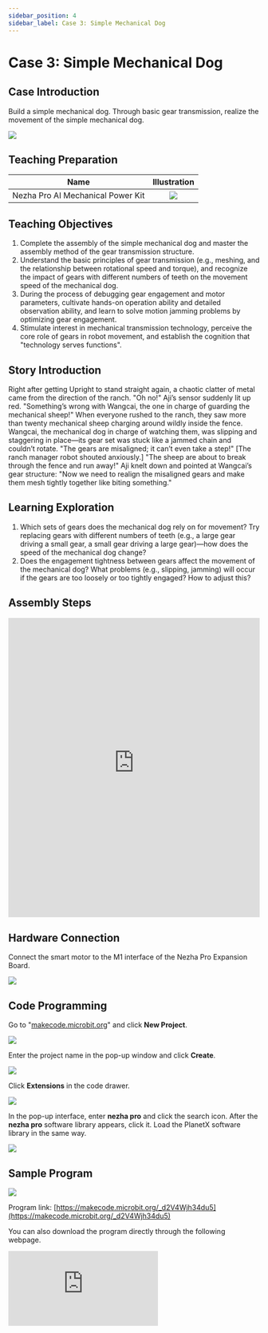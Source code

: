 ```yaml
---
sidebar_position: 4
sidebar_label: Case 3: Simple Mechanical Dog
---
```


# Case 3: Simple Mechanical Dog

## Case Introduction
Build a simple mechanical dog. Through basic gear transmission, realize the movement of the simple mechanical dog.

![](https://wiki-media-ef.oss-cn-hongkong.aliyuncs.com/i18n/en/docusaurus-plugin-content-docs/current/microbit/building-blocks/nezha-pro-ai-mechanical-power-kit/images/nezha-pro-ai-mechanical-power-kit-case-03-01.png)

## Teaching Preparation

| Name | Illustration |
| :----------: | :--------------------------: |
| Nezha Pro AI Mechanical Power Kit | ![](https://wiki-media-ef.oss-cn-hongkong.aliyuncs.com/docs/microbit/building-blocks/nezha-pro-ai-mechanical-power-kit/images/nezha-pro-ai-mechanical-power-kit-01.png) |

## Teaching Objectives
1. Complete the assembly of the simple mechanical dog and master the assembly method of the gear transmission structure.
2. Understand the basic principles of gear transmission (e.g., meshing, and the relationship between rotational speed and torque), and recognize the impact of gears with different numbers of teeth on the movement speed of the mechanical dog.
3. During the process of debugging gear engagement and motor parameters, cultivate hands-on operation ability and detailed observation ability, and learn to solve motion jamming problems by optimizing gear engagement.
4. Stimulate interest in mechanical transmission technology, perceive the core role of gears in robot movement, and establish the cognition that "technology serves functions".

## Story Introduction
Right after getting Upright to stand straight again, a chaotic clatter of metal came from the direction of the ranch. "Oh no!" Aji’s sensor suddenly lit up red. "Something’s wrong with Wangcai, the one in charge of guarding the mechanical sheep!"
When everyone rushed to the ranch, they saw more than twenty mechanical sheep charging around wildly inside the fence. Wangcai, the mechanical dog in charge of watching them, was slipping and staggering in place—its gear set was stuck like a jammed chain and couldn’t rotate. "The gears are misaligned; it can’t even take a step!" [The ranch manager robot shouted anxiously.] "The sheep are about to break through the fence and run away!"
Aji knelt down and pointed at Wangcai’s gear structure: "Now we need to realign the misaligned gears and make them mesh tightly together like biting something."

## Learning Exploration
1. Which sets of gears does the mechanical dog rely on for movement? Try replacing gears with different numbers of teeth (e.g., a large gear driving a small gear, a small gear driving a large gear)—how does the speed of the mechanical dog change?
2. Does the engagement tightness between gears affect the movement of the mechanical dog? What problems (e.g., slipping, jamming) will occur if the gears are too loosely or too tightly engaged? How to adjust this?

## Assembly Steps
<embed src="https://wiki-media-ef.oss-cn-hongkong.aliyuncs.com/i18n/en/docusaurus-plugin-content-docs/current/microbit/building-blocks/nezha-pro-ai-mechanical-power-kit/files/nezha-pro-ai-mechanical-power-kit-case-03.pdf" type="application/pdf" width="100%" height="600px" />

## Hardware Connection
Connect the smart motor to the M1 interface of the Nezha Pro Expansion Board.

![](https://wiki-media-ef.oss-cn-hongkong.aliyuncs.com/i18n/en/docusaurus-plugin-content-docs/current/microbit/building-blocks/nezha-pro-ai-mechanical-power-kit/images/nezha-pro-ai-mechanical-power-kit-case-03-02.png)

## Code Programming
Go to "[makecode.microbit.org](https://makecode.microbit.org)" and click **New Project**.

![](https://wiki-media-ef.oss-cn-hongkong.aliyuncs.com/docs/microbit/building-blocks/microbit-space-science-kit/images/microbit-space-science-kit-case01-07.png)

Enter the project name in the pop-up window and click **Create**.

![](https://wiki-media-ef.oss-cn-hongkong.aliyuncs.com/docs/microbit/building-blocks/microbit-space-science-kit/images/microbit-space-science-kit-case01-11.png)

Click **Extensions** in the code drawer.

![](https://wiki-media-ef.oss-cn-hongkong.aliyuncs.com/docs/microbit/building-blocks/microbit-space-science-kit/images/microbit-space-science-kit-case01-09.png)

In the pop-up interface, enter **nezha pro** and click the search icon. After the **nezha pro** software library appears, click it. Load the PlanetX software library in the same way.

![](https://wiki-media-ef.oss-cn-hongkong.aliyuncs.com/docs/microbit/building-blocks/microbit-space-science-kit/images/microbit-space-science-kit-case01-10.png)

## Sample Program
![](https://wiki-media-ef.oss-cn-hongkong.aliyuncs.com/i18n/en/docusaurus-plugin-content-docs/current/microbit/building-blocks/nezha-pro-ai-mechanical-power-kit/images/nezha-pro-ai-mechanical-power-kit-case-03-03.png)

Program link: [https://makecode.microbit.org/_d2V4Wjh34du5](https://makecode.microbit.org/_d2V4Wjh34du5)

You can also download the program directly through the following webpage.

<div
    style={{
        position: 'relative',
        paddingBottom: '60%',
        overflow: 'hidden',
    }}
>
    <iframe
        src="https://makecode.microbit.org/_d2V4Wjh34du5"
        frameborder="0"
        sandbox="allow-popups allow-forms allow-scripts allow-same-origin"
        style={{
            position: 'absolute',
            width: '100%',
            height: '100%',
        }}
    />
</div>

## Program Download
Use a USB cable to connect the PC and micro:bit V2.

![](https://wiki-media-ef.oss-cn-hongkong.aliyuncs.com/docs/microbit/building-blocks/microbit-space-science-kit/images/microbit-space-science-kit-manual03.gif)

After successful connection, a drive named MICROBIT will be recognized on the computer.

![](https://wiki-media-ef.oss-cn-hongkong.aliyuncs.com/docs/microbit/building-blocks/microbit-space-science-kit/images/microbit-space-science-kit-manual06.png)

Click the icon at the bottom left ![](https://wiki-media-ef.oss-cn-hongkong.aliyuncs.com/docs/microbit/building-blocks/microbit-space-science-kit/images/microbit-space-science-kit-manual07.png) and select **Connect Device**.

![](https://wiki-media-ef.oss-cn-hongkong.aliyuncs.com/docs/microbit/building-blocks/microbit-space-science-kit/images/microbit-space-science-kit-manual11.png)

Click ![](https://wiki-media-ef.oss-cn-hongkong.aliyuncs.com/docs/microbit/building-blocks/microbit-space-science-kit/images/microbit-space-science-kit-manual08.png).

![](https://wiki-media-ef.oss-cn-hongkong.aliyuncs.com/docs/microbit/building-blocks/microbit-space-science-kit/images/microbit-space-science-kit-manual12.png)

Click ![](https://wiki-media-ef.oss-cn-hongkong.aliyuncs.com/docs/microbit/building-blocks/microbit-space-science-kit/images/microbit-space-science-kit-manual09.png).

![](https://wiki-media-ef.oss-cn-hongkong.aliyuncs.com/docs/microbit/building-blocks/microbit-space-science-kit/images/microbit-space-science-kit-manual13.png)

In the pop-up window, select **BBC micro:bit CMSIS-DAP**, then select **Connect**. Now, the micro:bit has been successfully connected.

![](https://wiki-media-ef.oss-cn-hongkong.aliyuncs.com/docs/microbit/building-blocks/microbit-space-science-kit/images/microbit-space-science-kit-manual14.png)

Click **Download Program**

![](https://wiki-media-ef.oss-cn-hongkong.aliyuncs.com/docs/microbit/building-blocks/microbit-space-science-kit/images/microbit-space-science-kit-manual10.png)


## Case Demonstration
After turning on the power, press button A to make the simple mechanical dog walk forward; press button B to make it stop walking.

![](https://wiki-media-ef.oss-cn-hongkong.aliyuncs.com/i18n/en/docusaurus-plugin-content-docs/current/microbit/building-blocks/nezha-pro-ai-mechanical-power-kit/images/nezha-pro-ai-mechanical-power-kit-case-03.gif)

## Extended Knowledge
1. Types and applications of gears: In addition to the gears used in this case, there are also bevel gears (used to change the direction of transmission, such as in automotive steering systems) and worm gears (used for speed reduction, such as in winches) in daily life. Different gears are suitable for different transmission needs.
2. Advantages of gear transmission: Gear transmission has the characteristics of high transmission efficiency, stable power transfer, and long service life. It is widely used in devices such as bicycles (chains + gears), clocks, and automobile engines.
3. Development of mechanical dogs: Modern mechanical dogs (such as Aibo by Sony) not only have a motion structure with gear transmission but also integrate sensors and AI algorithms. They can perceive the environment and interact with humans, becoming "intelligent companion robots".
